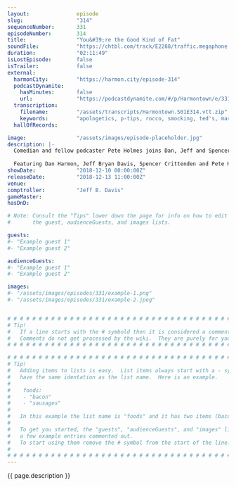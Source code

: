 ```yaml
---
layout:               episode
slug:                 "314"
sequenceNumber:       331
episodeNumber:        314
title:                "You&#39;re the Good Kind of Fat"
soundFile:            "https://chtbl.com/track/E2288/traffic.megaphone.fm/STA8064478533.mp3"
duration:             "02:11:49"
isLostEpisode:        false
isTrailer:            false
external:
  harmonCity:         "https://harmon.city/episode-314"
  podcastDynamite:
    hasMinutes:       false
    url:              "https://podcastdynamite.com/#/p/Harmontown/e/331/314"
  transcription:
    filename:         "/assets/transcripts/Harmontown.S01E314.vtt.zip"
    keywords:         "apologetics, p-tips, rocco, smocking, ted's, marlin, spectacles, dang, pete, corral, nom, neo, contentment, enlightenment, whiff, yorker, chipper, valerie, burr, caption, cockney, fudge, crashing, holmes, fireplace"
  hallOfRecords:      

image:                "/assets/images/episode-placeholder.jpg"
description: |-
  Comedian and fellow podcaster Pete Holmes joins Dan, Jeff and Spencer to answer: What Hurts Pete Holmes?
  
  Featuring Dan Harmon, Jeff Bryan Davis, Spencer Crittenden and Pete Holmes.
showDate:             "2018-12-10 00:00:00Z"
releaseDate:          "2018-12-13 11:00:00Z"
venue:                
comptroller:          "Jeff B. Davis"
gameMaster:           
hasDnD:               

# Note: Consult the "Tips" lower down the page for info on how to edit
#       the guest, audienceGuests, and images lists.

guests:
#- "Example guest 1"
#- "Example guest 2"

audienceGuests:
#- "Example guest 1"
#- "Example guest 2"

images:
#- "/assets/images/episodes/331/example-1.png"
#- "/assets/images/episodes/331/example-2.jpeg"


# # # # # # # # # # # # # # # # # # # # # # # # # # # # # # # # # # # # # # # # # # # # #
# Tip!
#   If a line starts with the # symbold then it is considered a comment.
#   Comments do not get processed by the wiki.  They are purely for your information.
# # # # # # # # # # # # # # # # # # # # # # # # # # # # # # # # # # # # # # # # # # # # #

# # # # # # # # # # # # # # # # # # # # # # # # # # # # # # # # # # # # # # # # # # # # #
# Tip!
#   Adding items to lists is easy.  List items always start with a - symbol and have
#   have the same identation as the list name.  Here is an example.
#
#    foods:
#    - "bacon"
#    - "sausages"
#
#   In this example the list name is "foods" and it has two items (bacon, and sausages).
#
#   To get you started, the "guests", "audienceGuests", and "images" lists below have
#   a few example entries commented out.
#   To start using them remove the # symbol from the start of the line.
#
# # # # # # # # # # # # # # # # # # # # # # # # # # # # # # # # # # # # # # # # # # # # #
---
```


<!-- The episode description will be rendered here -->
{{ page.description }}

<!-- Add your content BELOW here -->
<!-- vvvvvvvvvvvvvvvvvvvvvvvvvvv -->




<!-- ^^^^^^^^^^^^^^^^^^^^^^^^^^^ -->
<!-- Add your content ABOVE here -->

<!-- The episode gallery will be rendered here -->